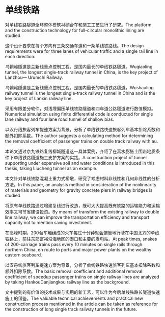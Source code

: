 # 单线铁路

<p><span class="chinese">对单线铁路隧道全环整体模筑衬砌台车和施工工艺进行了研究。</span><span class="english">The platform and the construction technology for full-circular monolithic lining are studied.</span></p>

<p><span class="chinese">这个设计要求在每个方向有三条交通车道和一条单线铁路线。</span><span class="english">The design requirements were for three lanes of vehicular traffic and a single rail line in each direction.</span></p>

<p><span class="chinese">乌鞘岭隧道是兰新线重点控制工程，是国内最长的单线铁路隧道。</span><span class="english">Wuqiaoling tunnel, the longest single-track railway tunnel in China, is the key project of Lanzhou— Urumchi Railway.</span></p>

<p><span class="chinese">乌鞘岭隧道是兰新线重点控制工程，是国内最长的单线铁路隧道。</span><span class="english">Wushaoling railway tunnel is the longest single-track railway tunnel in China and is the key project of Lanxin railway line.</span></p>

<p><span class="chinese">采用有限差分软件，对浅埋偏压单线铁路隧道和四车道公路隧道进行数值模拟。</span><span class="english">Numerical simulation using finite differential code is conducted for single lane railway and four lane road tunnel of shallow bias.</span></p>

<p><span class="chinese">以汉丹线旅客列车提速方案为背景，分析了单线铁路快速旅客列车基本扣除系数和额外扣除系数。</span><span class="english">The author suggests a calculating method for determining the removal coefficient of passenger trains on double track railway with au.</span></p>

<p><span class="chinese">本论文通过京九铁路复线柳城隧道这一具体案例，介绍了在富水膨胀土围岩地质条件下单线铁路隧道施工支护方案的实践。</span><span class="english">A construction project of tunnel supporting under expansive soil and water conditions is introduced in this thesis, taking Liucheng tunnel as an example.</span></p>

<p><span class="chinese">本文针对单线铁路混凝土重力式桥墩，研究了考虑材料非线性和几何非线性的分析方法。</span><span class="english">In this paper, an analysis method in consideration of the nonlinearity of materials and geometry for gravity concrete piers in railway bridges is studied.</span></p>

<p><span class="chinese">将原有单线铁路通过增建复线进行改造，既可大大提高既有铁路的运输能力和运输效率又可节省建设投资。</span><span class="english">By means of transform the existing railway to double line railway, we can improve the transportation efficiency and transport capacity not to mention saving investment.</span></p>

<p><span class="chinese">在高峰时期，200台车厢组成的火车每过十分钟就会蜿蜒地行驶在中国北方的单线铁路上，前往东部富裕沿海地区的港口和主要的发电站。</span><span class="english">At peak times, snakes of 200-carriage trains pass every 10 minutes on single rails through northern China, en route to ports and major power plants on the wealthy eastern seaboard.</span></p>

<p><span class="chinese">以汉丹线旅客列车提速方案为背景，分析了单线铁路快速旅客列车基本扣除系数和额外扣除系数。</span><span class="english">The basic removal coefficient and additional removal coefficient of speedup passenger trains on single railway lines are analyzed by taking HankouDanjiangkou railway line as the background.</span></p>

<p><span class="chinese">文中提到的有价值的技术成果与实用的新工艺，可以作为今后单线铁路长隧道快速施工的借鉴。</span><span class="english">The valuable technical achievements and practical new construction process mentioned in the article can be taken as reference for the construction of long single track railway tunnels in the future.</span></p>


